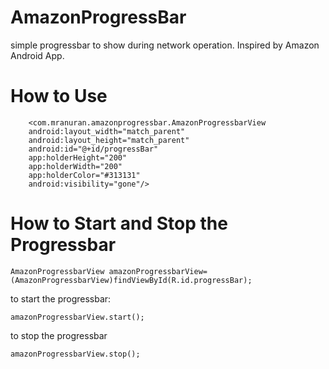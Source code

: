 # AmazonProgressBar

simple progressbar to show during network operation. Inspired by Amazon Android App.

# How to Use

```
    <com.mranuran.amazonprogressbar.AmazonProgressbarView
    android:layout_width="match_parent"
    android:layout_height="match_parent"
    android:id="@+id/progressBar"
    app:holderHeight="200"
    app:holderWidth="200"
    app:holderColor="#313131"
    android:visibility="gone"/>
```

# How to Start and Stop the Progressbar

```
AmazonProgressbarView amazonProgressbarView=(AmazonProgressbarView)findViewById(R.id.progressBar);
```

to start the progressbar:
```
amazonProgressbarView.start();
```

to stop the progressbar
```
amazonProgressbarView.stop();
```
